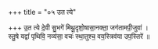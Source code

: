 +++
title = "०५ उत त्ये"

+++
उ॒त त्ये दे॒वी सु॒भगे॑ मिथू॒दृशो॒षासा॒नक्ता॒ जग॑तामपी॒जुवा॑ ।  
स्तु॒षे यद्वां॑ पृथिवि॒ नव्य॑सा॒ वचः॑ स्था॒तुश्च॒ वय॒स्त्रिव॑या उप॒स्तिरे॑ ॥
